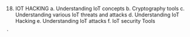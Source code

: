 18.	IOT HACKING
a.	Understanding IoT concepts
b.	Cryptography tools
c.	Understanding various IoT threats and attacks
d.	Understanding IoT Hacking
e.	Understanding IoT attacks
f.	IoT security Tools

`